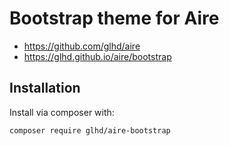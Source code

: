 # Bootstrap theme for Aire 

 - https://github.com/glhd/aire
 - https://glhd.github.io/aire/bootstrap

## Installation
Install via composer with:

```
composer require glhd/aire-bootstrap
```
